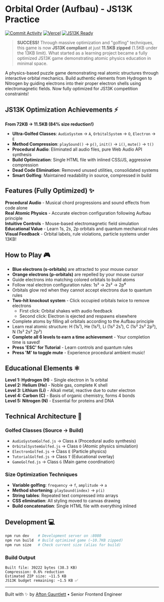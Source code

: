 # Orbital Order (Aufbau) - JS13K Practice

[![Commit Activity](https://img.shields.io/github/commit-activity/m/aftongauntlett/js13k-demo?logo=git)](https://github.com/aftongauntlett/js13k-demo/commits)
[![Vercel](https://img.shields.io/badge/deployed%20on-Vercel-black?logo=vercel)](https://js13k-demo.vercel.app)
[![JS13K Ready](https://img.shields.io/badge/JS13K-2.3KB%20under%20budget-brightgreen?logo=webgl)](https://js13kgames.com/)

> **SUCCESS!** Through massive optimization and "golfing" techniques, this game is now **JS13K compliant** at just **11.5KB zipped** (1.5KB under the 13KB limit). What started as a learning project became a fully optimized JS13K game demonstrating atomic physics education in minimal space.

A physics-based puzzle game demonstrating real atomic structures through interactive orbital mechanics. Build authentic elements from Hydrogen to Nitrogen by guiding electrons into their proper electron shells using electromagnetic fields. Now fully optimized for JS13K competition constraints!

## JS13K Optimization Achievements ⚡

**From 72KB → 11.5KB (84% size reduction!)**

- **Ultra-Golfed Classes**: `AudioSystem` → `A`, `OrbitalSystem` → `O`, `Electron` → `E`
- **Method Compression**: `playSound()` → `p()`, `init()` → `i()`, `mute()` → `t()`
- **Procedural Audio**: Eliminated all audio files, pure Web Audio API synthesis
- **Build Optimization**: Single HTML file with inlined CSS/JS, aggressive compression
- **Dead Code Elimination**: Removed unused utilities, consolidated systems
- **Smart Golfing**: Maintained readability in source, compressed in build

## Features (Fully Optimized) ✨

**Procedural Audio** - Musical chord progressions and sound effects from code alone  
**Real Atomic Physics** - Accurate electron configuration following Aufbau principle  
**Intuitive Controls** - Mouse-based electromagnetic field simulation  
**Educational Value** - Learn 1s, 2s, 2p orbitals and quantum mechanical rules  
**Visual Feedback** - Orbital labels, rule violations, particle systems under 13KB!

## How to Play 🎮

- **Blue electrons (s-orbitals)** are attracted to your mouse cursor
- **Orange electrons (p-orbitals)** are repelled by your mouse cursor
- Guide electrons into matching colored orbitals to build atoms
- Follow real electron configuration rules: 1s² → 2s² → 2p⁶
- Orbitals glow red when they cannot accept electrons due to quantum rules
- **Two-hit knockout system** - Click occupied orbitals twice to remove electrons
  - First click: Orbital shakes with audio feedback
  - Second click: Electron is ejected and respawns elsewhere
- Complete atoms by filling all orbitals according to the Aufbau principle
- Learn real atomic structure: H (1s¹), He (1s²), Li (1s² 2s¹), C (1s² 2s² 2p²), N (1s² 2s² 2p³)
- **Complete all 6 levels to earn a time achievement** - Your completion time is saved!
- **Press 'ESC' for Tutorial** - Learn controls and quantum rules
- **Press 'M' to toggle mute** - Experience procedural ambient music!

## Educational Elements ⚛️

**Level 1: Hydrogen (H)** - Single electron in 1s orbital  
**Level 2: Helium (He)** - Noble gas, complete K shell  
**Level 3: Lithium (Li)** - Alkali metal, reactive due to outer electron  
**Level 4: Carbon (C)** - Basis of organic chemistry, forms 4 bonds  
**Level 5: Nitrogen (N)** - Essential for proteins and DNA

## Technical Architecture 🔧

### Golfed Classes (Source → Build)

- `AudioSystemGolfed.js` → Class `A` (Procedural audio synthesis)
- `OrbitalSystemGolfed.js` → Class `O` (Atomic physics simulation)
- `ElectronGolfed.js` → Class `E` (Particle physics)
- `TutorialGolfed.js` → Class `T` (Educational overlay)
- `GameGolfed.js` → Class `G` (Main game coordination)

### Size Optimization Techniques

- **Variable golfing**: `frequency` → `f`, `amplitude` → `a`
- **Method shortening**: `playSound(index)` → `p(i)`
- **String tables**: Repeated text compressed into arrays
- **CSS elimination**: All styling moved to canvas drawing
- **Build concatenation**: Single HTML file with everything inlined

## Development 💻

```bash
npm run dev    # Development server on :8080
npm run build  # Build optimized game (~10.7KB zipped)
npm run size   # Check current size (alias for build)
```

### Build Output

```
Built file: 39222 bytes (38.3 KB)
Compression: 0.6% reduction
Estimated ZIP size: ~11.5 KB
JS13K budget remaining: ~1.5 KB ✅
```

---

Built with ✨ by [Afton Gauntlett](https://github.com/aftongauntlett) • Senior Frontend Engineer
